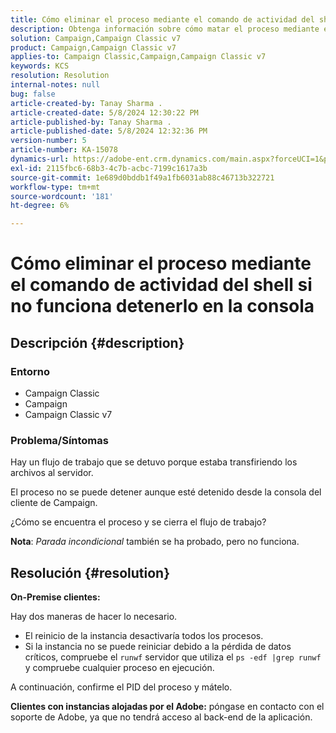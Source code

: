 ```yaml
---
title: Cómo eliminar el proceso mediante el comando de actividad del shell si no funciona detenerlo en la consola
description: Obtenga información sobre cómo matar el proceso mediante el comando shell cuando no funciona al detenerlo en la consola.
solution: Campaign,Campaign Classic v7
product: Campaign,Campaign Classic v7
applies-to: Campaign Classic,Campaign,Campaign Classic v7
keywords: KCS
resolution: Resolution
internal-notes: null
bug: false
article-created-by: Tanay Sharma .
article-created-date: 5/8/2024 12:30:22 PM
article-published-by: Tanay Sharma .
article-published-date: 5/8/2024 12:32:36 PM
version-number: 5
article-number: KA-15078
dynamics-url: https://adobe-ent.crm.dynamics.com/main.aspx?forceUCI=1&pagetype=entityrecord&etn=knowledgearticle&id=6a74b4bb-360d-ef11-9f8a-6045bd026dc7
exl-id: 2115fbc6-68b3-4c7b-acbc-7199c1617a3b
source-git-commit: 1e689d0bddb1f49a1fb6031ab88c46713b322721
workflow-type: tm+mt
source-wordcount: '181'
ht-degree: 6%

---
```


# Cómo eliminar el proceso mediante el comando de actividad del shell si no funciona detenerlo en la consola

## Descripción {#description}


### <b>Entorno</b>

- Campaign Classic
- Campaign
- Campaign Classic v7




### <b>Problema/Síntomas</b>

Hay un flujo de trabajo que se detuvo porque estaba transfiriendo los archivos al servidor.

El proceso no se puede detener aunque esté detenido desde la consola del cliente de Campaign.

¿Cómo se encuentra el proceso y se cierra el flujo de trabajo?

<b>Nota</b>: *Parada incondicional* también se ha probado, pero no funciona.


## Resolución {#resolution}


<b>On-Premise</b><b> clientes:</b>

Hay dos maneras de hacer lo necesario.

- El reinicio de la instancia desactivaría todos los procesos.
- Si la instancia no se puede reiniciar debido a la pérdida de datos críticos, compruebe el `runwf` servidor que utiliza el `ps -edf |grep runwf` y compruebe cualquier proceso en ejecución.


A continuación, confirme el PID del proceso y mátelo.

<b>Clientes con instancias alojadas por el Adobe:</b> póngase en contacto con el soporte de Adobe, ya que no tendrá acceso al back-end de la aplicación.
